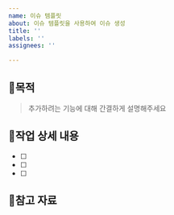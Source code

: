```yaml
---
name: 이슈 템플릿
about: 이슈 템플릿을 사용하여 이슈 생성
title: ''
labels: ''
assignees: ''

---
```


## 📌목적

> 추가하려는 기능에 대해 간결하게 설명해주세요

## 📌작업 상세 내용
- [ ] 
- [ ] 
- [ ] 

## 📌참고 자료
